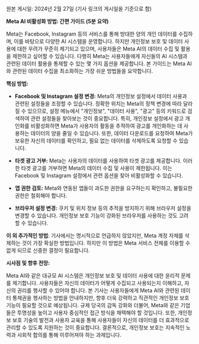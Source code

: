 원본 게시일: 2024년 2월 27일 (기사 링크의 게시일을 기준으로 함)


**Meta AI 비활성화 방법: 간편 가이드 (5분 요약)**

Meta는 Facebook, Instagram 등의 서비스를 통해 방대한 양의 개인 데이터를 수집하며, 이를 바탕으로 다양한 AI 시스템을 운영합니다.  하지만 개인정보 보호 및 데이터 사용에 대한 우려가 꾸준히 제기되고 있으며, 사용자들은 Meta AI의 데이터 수집 및 활용을 제한하고 싶어할 수 있습니다.  다행히 Meta는 사용자들에게 자신들의 AI 시스템과 관련된 데이터 활용을 통제할 수 있는 몇 가지 옵션을 제공합니다.  본 가이드는 Meta AI와 관련된 데이터 수집을 최소화하는 가장 쉬운 방법들을 요약합니다.

**핵심 방법:**

* **Facebook 및 Instagram 설정 변경:**  Meta의 개인정보 설정에서 데이터 사용과 관련된 설정들을 조정할 수 있습니다.  정확한 위치는 Meta의 정책 변경에 따라 달라질 수 있으므로, 설정 메뉴에서 "개인정보", "데이터 사용", "광고" 등의 키워드로 검색하여 관련 설정들을 찾아보는 것이 중요합니다.  특히,  개인정보 설정에서 광고 개인화를 비활성화하면 Meta가 사용자의 활동을 추적하여 광고를 개인화하는 데 사용하는 데이터의 양을 줄일 수 있습니다.  또한, 데이터 다운로드를 요청하여 Meta가 보유한 자신의 데이터를 확인하고, 필요 없는 데이터를 삭제하도록 요청할 수 있습니다.

* **타겟 광고 거부:**  Meta는 사용자의 데이터를 사용하여 타겟 광고를 제공합니다.  이러한 타겟 광고를 거부하면 Meta의 데이터 수집 및 사용이 제한됩니다.  이는 Facebook 및 Instagram 설정에서 관련 옵션을 찾아 비활성화할 수 있습니다.

* **앱 권한 검토:**  Meta와 연동된 앱들이 과도한 권한을 요구하는지 확인하고, 불필요한 권한은 철회해야 합니다.

* **브라우저 설정 변경:**  쿠키 및 위치 정보 등의 추적을 방지하기 위해 브라우저 설정을 변경할 수 있습니다.  개인정보 보호 기능이 강화된 브라우저를 사용하는 것도 고려할 수 있습니다.


**이 외 추가적인 방법**:  기사에서는 명시적으로 언급하지 않았지만, Meta 계정 자체를 삭제하는 것이 가장 확실한 방법입니다. 하지만 이 방법은 Meta 서비스 전체를 이용할 수 없게 되므로 신중한 결정이 필요합니다.


**시사점 및 향후 전망:**

Meta AI와 같은 대규모 AI 시스템은 개인정보 보호 및 데이터 사용에 대한 윤리적 문제를 제기합니다.  사용자들은 자신의 데이터가 어떻게 수집되고 사용되는지 이해하고,  자신의 권리를 행사할 수 있어야 합니다.  본 기사는 사용자들에게 Meta AI와 관련된 데이터 통제권을 행사하는 방법을 안내하지만,  향후 더욱 강력하고 직관적인 개인정보 보호 기능이 필요할 것으로 예상됩니다.  규제 당국의 감독 강화와 더불어, Meta와 같은 기업들은 투명성을 높이고 사용자 중심적인 접근 방식을 채택해야 할 것입니다.  또한,  개인정보 보호 기술의 발전과 사용자 교육을 통해 사용자들이 자신의 데이터를 더 효과적으로 관리할 수 있도록 지원하는 것이 중요합니다.  결론적으로, 개인정보 보호는 지속적인 노력과 사회적 합의를 통해 이루어져야 하는 과제입니다.